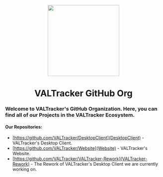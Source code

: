 <p align="center"><img width="230px" src="https://valtracker.gg/img/VALTracker_Logo_default.png"></p>
<h1 align="center">VALTracker GitHub Org</h1>

### Welcome to VALTracker's GitHub Organization. Here, you can find all of our Projects in the VALTracker Ecosystem.
#### Our Repositories:
- [https://github.com/VALTracker/DesktopClient](DesktopClient) - VALTracker's Desktop Client. 
- [https://github.com/VALTracker/Website](Website) - VALTracker's Website.
- [https://github.com/VALTracker/VALTracker-Rework](VALTracker-Rework) - The Rework of VALTracker's Desktop Client we are currently working on.
